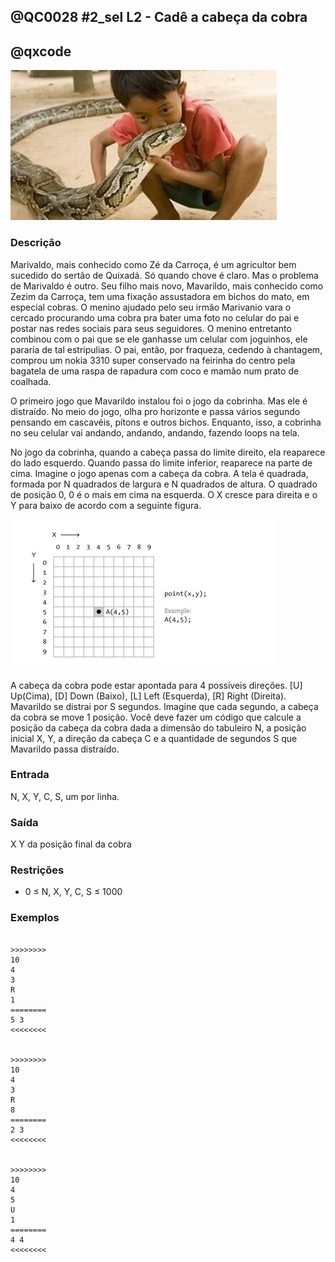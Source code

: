 ## @QC0028 #2_sel L2 - Cadê a cabeça da cobra
## @qxcode

![Cobrinha](capa.jpg)

### Descrição

Marivaldo, mais conhecido como Zé da Carroça, é um agricultor bem sucedido do sertão de Quixadá. Só quando chove é claro. Mas o problema de Marivaldo é outro. Seu filho mais novo, Mavarildo, mais conhecido como Zezim da Carroça, tem uma fixação assustadora em bichos do mato, em especial cobras. O menino ajudado pelo seu irmão Marivanio vara o cercado procurando uma cobra pra bater uma foto no celular do pai e postar nas redes sociais para seus seguidores. O menino entretanto combinou com o pai que se ele ganhasse um celular com joguinhos, ele pararia de tal estripulias. O pai, então, por fraqueza, cedendo à chantagem, comprou um nokia 3310 super conservado na feirinha do centro pela bagatela de uma raspa de rapadura com coco e mamão num prato de coalhada.







O primeiro jogo que Mavarildo instalou foi o jogo da cobrinha. Mas ele é distraído. No meio do jogo, olha pro horizonte e passa vários segundo pensando em cascavéis, pítons e outros bichos. Enquanto, isso, a cobrinha no seu celular vai andando, andando, andando, fazendo loops na tela.

No jogo da cobrinha, quando a cabeça passa do limite direito, ela reaparece do lado esquerdo. Quando passa do limite inferior, reaparece na parte de cima. Imagine o jogo apenas com a cabeça da cobra. A tela é quadrada, formada por N quadrados de largura e N quadrados de altura. O quadrado de posição 0, 0 é o mais em cima na esquerda. O X cresce para direita e o Y para baixo de acordo com a seguinte figura.

![Pontos na tela](pontos.jpg)

A cabeça da cobra pode estar apontada para 4 possíveis direções. \[U\] Up(Cima), \[D\] Down (Baixo), \[L\] Left (Esquerda), \[R\] Right (Direita). Mavarildo se distrai por S segundos. Imagine que cada segundo, a cabeça da cobra se move 1 posição. Você deve fazer um código que calcule a posição da cabeça da cobra dada a dimensão do tabuleiro N, a posição inicial X, Y, a direção da cabeça C e a quantidade de segundos S que Mavarildo passa distraído.

### Entrada

N, X, Y, C, S, um por linha.

### Saída

X Y da posição final da cobra

### Restrições

* 0 ≤ N, X, Y, C, S ≤ 1000

### Exemplos

```

>>>>>>>>
10
4
3
R
1
========
5 3
<<<<<<<<


>>>>>>>>
10
4
3
R
8
========
2 3
<<<<<<<<


>>>>>>>>
10
4
5
U
1
========
4 4
<<<<<<<<

```

<!---

>>>>>>>>

20
6
12
L
21
========
5 12
<<<<<<<<


>>>>>>>>

7
5
6
D
13
========
5 5
<<<<<<<<


>>>>>>>>

11
9
10
R
36
========
1 10
<<<<<<<<


>>>>>>>>

16
8
7
L
32
========
8 7
<<<<<<<<


>>>>>>>>

15
2
13
D
35
========
2 3
<<<<<<<<


>>>>>>>>
14
0
10
U
19
========
0 5
<<<<<<<<


>>>>>>>>

12
1
4
D
42
========
1 10
<<<<<<<<


>>>>>>>>

14
11
5
D
34
========
11 11
<<<<<<<<


>>>>>>>>

22
4
20
D
20
========
4 18
<<<<<<<<


>>>>>>>>

18
10
1
R
6
========
16 1
<<<<<<<<


>>>>>>>>

18
14
14
R
31
========
9 14
<<<<<<<<


>>>>>>>>

10
5
4
D
36
========
5 0
<<<<<<<<


>>>>>>>>

10
6
9
L
7
========
9 9
<<<<<<<<


>>>>>>>>

9
0
0
L
14
========
4 0
<<<<<<<<


>>>>>>>>

12
2
8
D
0
========
2 8
<<<<<<<<


>>>>>>>>

12
0
0
U
38
========
0 10
<<<<<<<<


>>>>>>>>

9
6
2
U
49
========
6 7
<<<<<<<<


>>>>>>>>

17
16
15
R
39
========
4 15
<<<<<<<<


>>>>>>>>

17
12
4
U
39
========
12 16
<<<<<<<<


>>>>>>>>

20
10
14
U
17
========
10 17
<<<<<<<<


>>>>>>>>

6
5
2
L
42
========
5 2
<<<<<<<<


>>>>>>>>

17
0
8
R
36
========
2 8
<<<<<<<<


>>>>>>>>

6
3
5
R
19
========
4 5
<<<<<<<<


>>>>>>>>

5
4
1
L
47
========
2 1
<<<<<<<<


>>>>>>>>

16
1
3
L
27
========
6 3
<<<<<<<<


>>>>>>>>

12
4
5
L
36
========
4 5
<<<<<<<<


>>>>>>>>

10
6
3
D
24
========
6 7
<<<<<<<<


>>>>>>>>

13
5
0
L
3
========
2 0
<<<<<<<<


>>>>>>>>

24
6
0
R
15
========
21 0
<<<<<<<<


>>>>>>>>

5
4
1
D
18
========
4 4
<<<<<<<<


>>>>>>>>

10
6
1
L
5
========
1 1
<<<<<<<<


>>>>>>>>

24
16
20
R
41
========
9 20
<<<<<<<<


>>>>>>>>

15
13
10
U
14
========
13 11
<<<<<<<<


>>>>>>>>

9
7
5
R
43
========
5 5
<<<<<<<<


>>>>>>>>

16
3
13
D
36
========
3 1
<<<<<<<<


>>>>>>>>

17
9
9
R
25
========
0 9
<<<<<<<<


>>>>>>>>

12
6
1
U
45
========
6 4
<<<<<<<<


>>>>>>>>

14
11
1
L
18
========
7 1
<<<<<<<<


>>>>>>>>

13
6
12
R
29
========
9 12
<<<<<<<<


>>>>>>>>

21
13
4
D
13
========
13 17
<<<<<<<<


>>>>>>>>

23
14
21
R
18
========
9 21
<<<<<<<<


>>>>>>>>

13
4
0
L
17
========
0 0
<<<<<<<<


>>>>>>>>

21
14
0
U
33
========
14 9
<<<<<<<<


>>>>>>>>

15
14
7
L
44
========
0 7
<<<<<<<<


>>>>>>>>

15
5
14
U
36
========
5 8
<<<<<<<<


>>>>>>>>

14
12
4
R
47
========
3 4
<<<<<<<<


>>>>>>>>

12
3
4
R
11
========
2 4
<<<<<<<<


>>>>>>>>

7
2
6
D
46
========
2 3
<<<<<<<<


>>>>>>>>

13
8
1
D
10
========
8 11
<<<<<<<<

--->